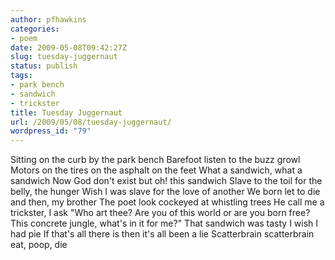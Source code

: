 ```yaml
---
author: pfhawkins
categories:
- poem
date: 2009-05-08T09:42:27Z
slug: tuesday-juggernaut
status: publish
tags:
- park bench
- sandwich
- trickster
title: Tuesday Juggernaut
url: /2009/05/08/tuesday-juggernaut/
wordpress_id: "79"
---
```


Sitting on the curb by the park bench
Barefoot listen to the buzz growl
Motors on the tires on the asphalt on the feet
What a sandwich, what a sandwich
Now God don't exist but oh! this sandwich
Slave to the toil for the belly, the hunger
Wish I was slave for the love of another
We born let to die and then, my brother
The poet look cockeyed at whistling trees
He call me a trickster, I ask "Who art thee?
Are you of this world or are you born free?
This concrete jungle, what's in it for me?"
That sandwich was tasty I wish I had pie
If that's all there is then it's all been a lie
Scatterbrain scatterbrain eat, poop, die
